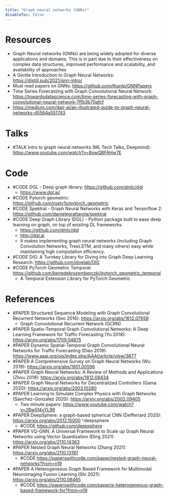```yaml
---
title: "Graph neural networks (GNNs)"
disableToc: false 
---
```


# Resources
- Graph Neural networks (GNNs) are being widely adopted for diverse applications and domains. This is in part due to their effectiveness on complex data structures, improved performance and scalability, and availability of approaches
- A Gentle Introduction to Graph Neural Networks: https://distill.pub/2021/gnn-intro/
- Must read papers on GNNs: https://github.com/thunlp/GNNPapers
- Time Series Forecasting with Graph Convolutional Neural Network: https://towardsdatascience.com/time-series-forecasting-with-graph-convolutional-neural-network-7ffb3b70afcf
- https://medium.com/dair-ai/an-illustrated-guide-to-graph-neural-networks-d5564a551783

# Talks
- #TALK Intro to graph neural networks (ML Tech Talks, Deepmind): https://www.youtube.com/watch?v=8owQBFAHw7E

# Code
- #CODE DGL - Deep graph library: https://github.com/dmlc/dgl
	- https://www.dgl.ai/
- #CODE Pytorch geometric: https://github.com/rusty1s/pytorch_geometric
- #CODE Spektral - Graph Neural Networks with Keras and Tensorflow 2: https://github.com/danielegrattarola/spektral
- #CODE Deep Graph Library (DGL) - Python package built to ease deep learning on graph, on top of existing DL frameworks. 
	- https://github.com/dmlc/dgl
	- http://dgl.ai
	- It makes implementing graph neural networks (including Graph Convolution Networks, TreeLSTM, and many others) easy while maintaining high computation efficiency.
- #CODE DIG: A Turnkey Library for Diving into Graph Deep Learning Research: https://github.com/divelab/DIG
- #CODE PyTorch Geometric Temporal: https://github.com/benedekrozemberczki/pytorch_geometric_temporal
	- A Temporal Extension Library for PyTorch Geometric

# References
- #PAPER Structured Sequence Modeling with Graph Convolutional Recurrent Networks (Seo 2016): https://arxiv.org/abs/1612.07659
	- Graph Convolutional Recurrent Network (GCRN)
- #PAPER Spatio-Temporal Graph Convolutional Networks: A Deep Learning Framework for Traffic Forecasting (Yu 2018): https://arxiv.org/abs/1709.04875 
- #PAPER Dynamic Spatial-Temporal Graph Convolutional Neural Networks for Traffic Forecasting (Diao 2019): https://www.aaai.org/ojs/index.php/AAAI/article/view/3877
- #PAPER A Comprehensive Survey on Graph Neural Networks (Wu 2019): https://arxiv.org/abs/1901.00596
- #PAPER Graph Neural Networks: A Review of Methods and Applications (Zhou 2019): https://arxiv.org/abs/1812.08434
- #PAPER Graph Neural Networks for Decentralized Controllers (Gama 2020): https://arxiv.org/abs/2003.10280 
- #PAPER Learning to Simulate Complex Physics with Graph Networks (Sanchez-Gonzalez 2020): https://arxiv.org/abs/2002.09405
	- Two minute papers: https://www.youtube.com/watch?v=2Bw5f4vYL98
- #PAPER DeepSphere: a graph-based spherical CNN (Defferrard 2020): https://arxiv.org/abs/2012.15000 ^deepsphere
	- #CODE https://github.com/deepsphere
- #PAPER VQ-GNN: A Universal Framework to Scale up Graph Neural Networks using Vector Quantization (Ding 2021): https://arxiv.org/abs/2110.14363
- #PAPER Nested Graph Neural Networks (Zhang 2021): https://arxiv.org/abs/2110.13197
	- #CODE https://paperswithcode.com/paper/nested-graph-neural-networks?from=n19
- #PAPER A Heterogeneous Graph Based Framework for Multimodal Neuroimaging Fusion Learning (Shi 2021): https://arxiv.org/abs/2110.08465
	- #CODE https://paperswithcode.com/paper/a-heterogeneous-graph-based-framework-for?from=n19

